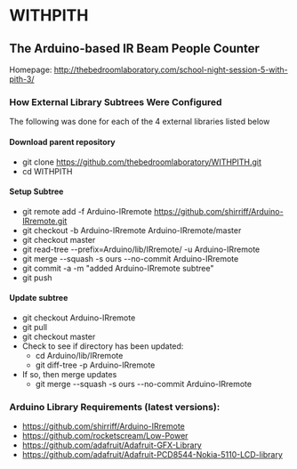 # WITHPITH

## The Arduino-based IR Beam People Counter

Homepage: http://thebedroomlaboratory.com/school-night-session-5-with-pith-3/

### How External Library Subtrees Were Configured

The following was done for each of the 4 external libraries listed below

#### Download parent repository

* git clone https://github.com/thebedroomlaboratory/WITHPITH.git
* cd WITHPITH

#### Setup Subtree

* git remote add -f Arduino-IRremote https://github.com/shirriff/Arduino-IRremote.git
* git checkout -b Arduino-IRremote Arduino-IRremote/master
* git checkout master
* git read-tree --prefix=Arduino/lib/IRremote/ -u Arduino-IRremote
* git merge --squash -s ours --no-commit Arduino-IRremote
* git commit -a -m "added Arduino-IRremote subtree"
* git push

#### Update subtree

* git checkout Arduino-IRremote
* git pull
* git checkout master
* Check to see if directory has been updated:
  * cd Arduino/lib/IRremote
  * git diff-tree -p Arduino-IRremote
* If so, then merge updates
  * git merge --squash -s ours --no-commit Arduino-IRremote

### Arduino Library Requirements (latest versions):

* https://github.com/shirriff/Arduino-IRremote
* https://github.com/rocketscream/Low-Power
* https://github.com/adafruit/Adafruit-GFX-Library
* https://github.com/adafruit/Adafruit-PCD8544-Nokia-5110-LCD-library

